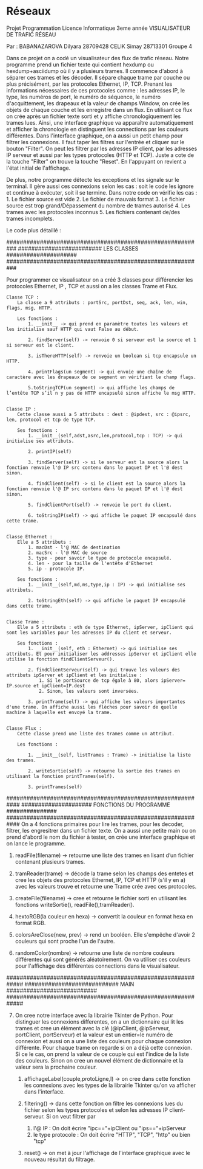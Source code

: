 # Réseaux
Projet Programmation Licence Informatique 3eme année
VISUALISATEUR DE TRAFIC RÉSEAU

Par : BABANAZAROVA Dilyara 28709428
	  CELIK Simay 28713301
	  Groupe 4

Dans ce projet on a codé un visualisateur des flux de trafic réseau. Notre programme prend un fichier texte qui contient hexdump ou hexdump+asciidump où il y a plusieurs trames. Il commence d'abord à séparer ces trames et les décoder. Il sépare chaque trame par couche ou plus précisément, par les protocoles Ethernet, IP, TCP. Prenant les informations nécessaires de ces protocoles comme : les adresses IP, le type, les numéros de port, le numéro de séquence, le numéro d'acquittement, les drapeaux et la valeur de champs Window, on crée les objets de chaque couche et les enregistre dans un flux. En utilisant ce flux on crée après un fichier texte sorti et y affiche chronologiquement les trames lues. Ainsi, une interface graphique va apparaître automatiquement et afficher la chronologie en distinguent les connections par les couleurs différentes. Dans l'interface graphique, on a aussi un petit champ pour filtrer les connexions. Il faut taper les filtres sur l'entrée et cliquer sur le bouton "Filter". On peut les filtrer par les adresses IP client, par les adresses IP serveur et aussi par les types protocoles (HTTP et TCP). Juste a cote de la touche "Filter" on trouve la touche "Reset". En l'appuyant on revient a l'état initial de l'affichage.

De plus, notre programme détecte les exceptions et les signale sur le terminal. Il gère aussi ces connexions selon les cas : soit le code les ignore et continue à exécuter, soit il se termine. Dans notre code on vérifie les cas :
	1. Le fichier source est vide
	2. Le fichier de mauvais format
	3. Le fichier source est trop grand/Dépassement du nombre de trames autorisé
	4. Les trames avec les protocoles inconnus
	5. Les fichiers contenant de/des trames incomplets.

Le code plus détaillé :

###########################################################
######################### LES CLASSES #####################
###########################################################

Pour programmer ce visualisateur on a créé 3 classes pour différencier les protocoles Ethernet, IP , TCP et aussi  on a les classes Trame et Flux.
 
	Classe TCP :
		La classe a 9 attributs : portSrc, portDst, seq, ack, len, win, flags, msg, HTTP. 
		
		Les fonctions :
			1. __init__ -> qui prend en paramètre toutes les valeurs et les initialise sauf HTTP qui vaut False au début.

			2. findServer(self) -> renvoie 0 si serveur est la source et 1 si serveur est le client.
	
			3. isThereHTTP(self) -> renvoie un boolean si tcp encapsule un HTTP.

			4. printFlags(un segment) -> qui envoie une chaîne de caractère avec les drapeaux de ce segment en vérifiant le champ flags.

			5.toStringTCP(un segment) -> qui affiche les champs de l’entête TCP s’il n y pas de HTTP encapsulé sinon affiche le msg HTTP.


	Classe IP : 
		Cette classe aussi a 5 attributs : dest : @ipdest, src : @ipsrc, len, protocol et tcp de type TCP. 

		Ses fonctions : 
			1. __init__(self,adst,asrc,len,protocol,tcp : TCP) -> qui initialise ses attributs.

			2. printIP(self)

			3. findServer(self) -> si le serveur est la source alors la fonction renvoie l'@ IP src contenu dans le paquet IP et l'@ dest sinon.

			4. findClient(self) -> si le client est la source alors la fonction renvoie l'@ IP src contenu dans le paquet IP et l'@ dest sinon.

			5. findClientPort(self) -> renvoie le port du client.

			6. toStringIP(self) -> qui affiche le paquet IP encapsulé dans cette trame.
	
	
	Classe Ethernet :
		Elle a 5 attributs : 
			1. macDst - l'@ MAC de destination
			2. macSrc - l'@ MAC de source
			3. type - pour savoir le type de protocole encapsulé.
			4. len - pour la taille de l'entête d'Ethernet
			5. ip - protocole IP.
		
		Ses fonctions :
			1. __init__(self,md,ms,type,ip : IP) -> qui initialise ses attributs. 

			2. toStringEth(self) -> qui affiche le paquet IP encapsulé dans cette trame.
				

	Classe Trame :
		Elle a 5 attributs : eth de type Ethernet, ipServer, ipClient qui sont les variables pour les adresses IP du client et serveur. 

		Ses fonctions :
			1. __init__(self, eth : Ethernet) -> qui initialise ses attributs. Et pour initialiser les addresses ipServer et ipClient elle utilise la fonction findClientServeur().

			2. findClientServeur(self) -> qui trouve les valeurs des attributs ipServer et ipClient et les initialise :
				1. Si le portSource de tcp égale à 80, alors ipServer= IP.source et ipClient=IP.dest
				2. Sinon, les valeurs sont inversées.
			
			3. printTrame(self) -> qui affiche les valeurs importantes d'une trame. On affiche aussi les flèches pour savoir de quelle machine à laquelle est envoyé la trame.  


	Classe Flux : 
		Cette classe prend une liste des trames comme un attribut.
		
		Les fonctions :
	
			1. __init__(self, listTrames : Trame) -> initialise la liste des trames.

			2. writeSortie(self) -> retourne la sortie des trames en utilisant la fonction printTrames(self).

			3. printTrames(self)


############################################################
##################### FONCTIONS DU PROGRAMME ###############
############################################################
On a 4 fonctions primaires pour lire les trames, pour les decoder, filtrer, les engresitrer dans un fichier texte. On a aussi une petite main ou on prend d'abord le nom du fichier à tester, on crée une interface graphique et on lance le programme. 

1. readFile(filename) -> retourne une liste des trames en lisant d’un fichier contenant plusieurs trames.

2. tramReader(trame) -> décode la trame selon les champs des entetes et cree les objets des protocoles Ethernet, IP, TCP et HTTP (s'il y en a) avec les valeurs trouve et retourne une Trame crée avec ces protocoles.

3. createFile(filename) -> cree et retourne le fichier sorti en utilisant les fonctions writeSortie(), readFile(),tramReader(). 

4. hextoRGB(la couleur en hexa) -> convertit la couleur en format hexa en format RGB. 

5. colorsAreClose(new, prev) -> rend un booléen. Elle s'empêche d'avoir 2 couleurs qui sont proche l'un de l'autre.

6. randomColor(nombre) -> retourne une liste de nombre couleurs différentes qui sont générés aléatoirement. On va utiliser ces couleurs pour l'affichage des différentes connections dans le visualisateur.

#############################################################
############################ MAIN ###########################
#############################################################

7. On cree notre interface avec la librairie Tkinter de Python. Pour distinguer les connexions differentes, on a un dictionnaire qui lit les trames et cree un élément avec la clé (@ipClient, @ipServeur, portClient, portServeur) et la valeur est un entier=le numéro de connexion et aussi on a une liste des couleurs pour chaque connexion différente. Pour chaque trame on regarde si on a déjà cette connexion. Si ce le cas, on prend la valeur de ce couple qui est l'indice de la liste des couleurs. Sinon on cree un nouvel élément de dictionnaire et la valeur sera la prochaine couleur. 


	1. affichageLabel(couple,protoLigne,l) -> on cree dans cette fonction les connexions avec les types de la librairie Tkinter qu'on va afficher dans l'interface. 

	2. filtering() -> dans cette fonction on filtre les connexions lues du fichier selon les types protocoles et selon les adresses IP client-serveur.
	Si on veut filtrer par 
		1. l'@ IP :
			On doit écrire "ipc=="+ipClient ou "ips=="+ipServeur
		2. le type protocole :
			On doit écrire "HTTP", "TCP", "http" ou bien "tcp"

	3. reset() -> on met à jour l'affichage de l'interface graphique avec le nouveau résultat du filtrage.
	

